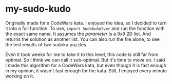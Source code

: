 # my-sudo-kudo

Originally made for a CodeWars kata. I enjoyed the idea, so I decided to turn it into a full function. To use, ```import SudokuSolver``` and run the function with the exact same name. It assumes the *parameter* is a 9x9 2D list. And returns the solution as another list. You can also run the file alone, to see the test results of two sudoku puzzles.

Even it took weeks for me to take it to this level, this code is still far from optimal. So I think we can call it sub-optimal. But it's time to move on. I said I made this algorithm for a CodeWars kata, but even though it is fast enough in my opinion, it wasn't fast enough for the kata. Still, I enjoyed every minute working on it. 
